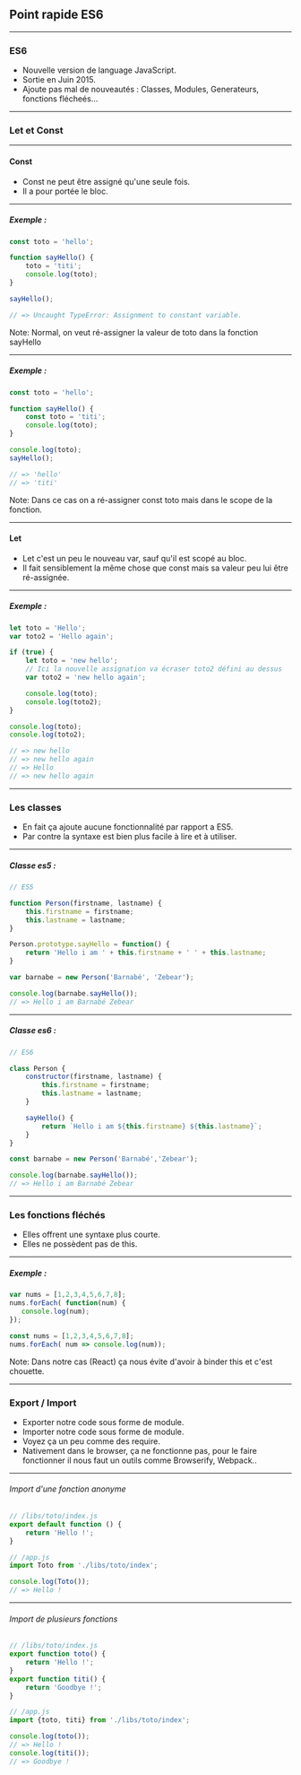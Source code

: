 <!-- .slide: class="slide--es6" -->
## Point rapide ES6

---

<!-- .slide: class="slide--es6" -->
### ES6

* Nouvelle version de language JavaScript. <!-- .element: class="fragment" -->
* Sortie en Juin 2015. <!-- .element: class="fragment" -->
* Ajoute pas mal de nouveautés : Classes, Modules, Generateurs, fonctions flécheés... <!-- .element: class="fragment" -->

---

<!-- .slide: class="slide--es6" -->
### Let et Const

---

<!-- .slide: class="slide--es6" -->
#### Const

* Const ne peut être assigné qu'une seule fois. <!-- .element: class="fragment" -->
* Il a pour portée le bloc. <!-- .element: class="fragment" -->

---

<!-- .slide: class="slide--es6" -->
##### Exemple :

```javascript
const toto = 'hello';

function sayHello() {
    toto = 'titi';
    console.log(toto);
}

sayHello();

// => Uncaught TypeError: Assignment to constant variable.
```

Note: Normal, on veut ré-assigner la valeur de toto dans la fonction sayHello

---

<!-- .slide: class="slide--es6" -->
##### Exemple :

```javascript
const toto = 'hello';

function sayHello() {
    const toto = 'titi';
    console.log(toto);
}

console.log(toto);
sayHello();

// => 'hello'
// => 'titi'
```

Note: Dans ce cas on a ré-assigner const toto mais dans le scope de la fonction.

---

<!-- .slide: class="slide--es6" -->
#### Let

* Let c'est un peu le nouveau var, sauf qu'il est scopé au bloc. <!-- .element: class="fragment" -->
* Il fait sensiblement la même chose que const mais sa valeur peu lui être ré-assignée. <!-- .element: class="fragment" -->

---

<!-- .slide: class="slide--es6" -->
##### Exemple :

```javascript
let toto = 'Hello';
var toto2 = 'Hello again';

if (true) {
    let toto = 'new hello';
    // Ici la nouvelle assignation va écraser toto2 défini au dessus
    var toto2 = 'new hello again';

    console.log(toto);
    console.log(toto2);
}

console.log(toto);
console.log(toto2);

// => new hello
// => new hello again
// => Hello
// => new hello again
```

---

<!-- .slide: class="slide--es6" -->
### Les classes

* En fait ça ajoute aucune fonctionnalité par rapport a ES5. <!-- .element: class="fragment" -->
* Par contre la syntaxe est bien plus facile à lire et à utiliser. <!-- .element: class="fragment" -->

---

<!-- .slide: class="slide--es6" -->
##### Classe es5 :

```javascript
// ES5

function Person(firstname, lastname) {
    this.firstname = firstname;
    this.lastname = lastname;
}

Person.prototype.sayHello = function() {
    return 'Hello i am ' + this.firstname + ' ' + this.lastname;
}

var barnabe = new Person('Barnabé', 'Zebear');

console.log(barnabe.sayHello());
// => Hello i am Barnabé Zebear
```

---

<!-- .slide: class="slide--es6" -->
##### Classe es6 :

```javascript
// ES6

class Person {
    constructor(firstname, lastname) {
        this.firstname = firstname;
        this.lastname = lastname;
    }

    sayHello() {
        return `Hello i am ${this.firstname} ${this.lastname}`;
    }
}

const barnabe = new Person('Barnabé','Zebear');

console.log(barnabe.sayHello());
// => Hello i am Barnabé Zebear
```

---

<!-- .slide: class="slide--es6" -->
### Les fonctions fléchés

* Elles offrent une syntaxe plus courte. <!-- .element: class="fragment" -->
* Elles ne possèdent pas de this. <!-- .element: class="fragment" -->

---

<!-- .slide: class="slide--es6" -->
##### Exemple :

```javascript
var nums = [1,2,3,4,5,6,7,8];
nums.forEach( function(num) {
   console.log(num);
});

const nums = [1,2,3,4,5,6,7,8];
nums.forEach( num => console.log(num));
```

Note: Dans notre cas (React) ça nous évite d'avoir à binder this et c'est chouette.

---

<!-- .slide: class="slide--es6" -->
### Export / Import

* Exporter notre code sous forme de module. <!-- .element: class="fragment" -->
* Importer notre code sous forme de module. <!-- .element: class="fragment" -->
* Voyez ça un peu comme des require. <!-- .element: class="fragment" -->
* Nativement dans le browser, ça ne fonctionne pas, pour le faire fonctionner il nous faut un outils comme Browserify, Webpack.. <!-- .element: class="fragment" -->

---

<!-- .slide: class="slide--es6" -->
###### Import d'une fonction anonyme

```javascript
// /libs/toto/index.js
export default function () {
    return 'Hello !';
}

// /app.js
import Toto from './libs/toto/index';

console.log(Toto());
// => Hello !
```

---

<!-- .slide: class="slide--es6" -->
###### Import de plusieurs fonctions

```javascript
// /libs/toto/index.js
export function toto() {
    return 'Hello !';
}
export function titi() {
    return 'Goodbye !';
}

// /app.js
import {toto, titi} from './libs/toto/index';

console.log(toto());
// => Hello !
console.log(titi());
// => Goodbye !
```
